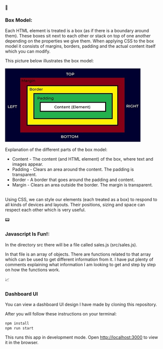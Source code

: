 
:postbox: <h3>Box Model:</h3>

Each HTML element is treated is a box (as if there is a boundary around them). These boxes sit next to each other or stack on top of one another depending on the properties we give them.
When applying CSS to the box model it consists of margins, borders, padding and the actual content itself which you can modify.

This picture below illustrates the box model:<br><br>
![Border Box Image](public/img//border-box.jpg?raw=true "Border Box")

Explanation of the different parts of the box model:
<ul>
<li>Content - The content (and HTML element) of the box, where text and images appear.</li>
<li>Padding - Clears an area around the content. The padding is transparent.</li>
<li>Border - A border that goes around the padding and content.</li>
<li>Margin - Clears an area outside the border. The margin is transparent.</li>
</ul><br>
Using CSS, we can style our elements (each treated as a box) to respond to all kinds of devices and layouts. Their positions, sizing and space can respect each other which is very useful.

:pager: <h3>Javascript Is Fun!:</h3>

In the directory src there will be a file called sales.js (src/sales.js).

In that file is an array of objects. There are functions related to that array which can be used to get different information from it. I have put plenty of comments explaining what information I am looking to get and step by step on how the functions work.

:chart_with_upwards_trend: <h3>Dashboard UI</h3>

You can view a dashboard UI design I have made by cloning this repository.

After you will follow these instructions on your terminal:

```cd 2020-17-09
npm install
npm run start
```
This runs this app in development mode.
Open [http://localhost:3000](http://localhost:3000) to view it in the browser.